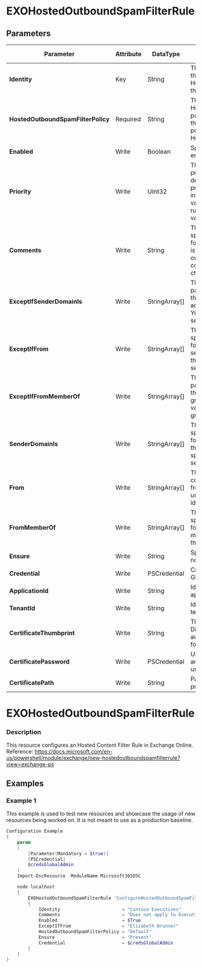 ﻿# EXOHostedOutboundSpamFilterRule

## Parameters

| Parameter | Attribute | DataType | Description | Allowed Values |
| --- | --- | --- | --- | --- |
| **Identity** | Key | String | The Identity parameter specifies the name of the HostedOutboundSpamFilter rule that you want to modify. ||
| **HostedOutboundSpamFilterPolicy** | Required | String | The HostedOutboundSpamFilterPolicy parameter specifies the name of the HostedOutboundSpamFilter policy that's associated with the HostedOutboundSpamFilter rule. ||
| **Enabled** | Write | Boolean | Specify if this rule should be enabled. Default is $true. ||
| **Priority** | Write | UInt32 | The Priority parameter specifies a priority value for the rule that determines the order of rule processing. A lower integer value indicates a higher priority, the value 0 is the highest priority, and rules can't have the same priority value. ||
| **Comments** | Write | String | The Comments parameter specifies informative comments for the rule, such as what the rule is used for or how it has changed over time. The length of the comment can't exceed 1024 characters. ||
| **ExceptIfSenderDomainIs** | Write | StringArray[] | The ExceptIfSenderDomainIs parameter specifies an exception that looks for senders with email address in the specified domains. You can specify multiple domains separated by commas. ||
| **ExceptIfFrom** | Write | StringArray[] | The ExceptIfFrom parameter specifies an exception that looks for messages from specific senders. You can use any value that uniquely identifies the sender. ||
| **ExceptIfFromMemberOf** | Write | StringArray[] | The ExceptIfFromMemberOf parameter specifies an exception that looks for messages sent by group members. You can use any value that uniquely identifies the group. ||
| **SenderDomainIs** | Write | StringArray[] | The SenderDomainIs parameter specifies a condition that looks for senders with email address in the specified domains. You can specify multiple domains separated by commas. ||
| **From** | Write | StringArray[] | The From parameter specifies a condition that looks for messages from specific senders. You can use any value that uniquely identifies the sender. ||
| **FromMemberOf** | Write | StringArray[] | The FromMemberOf parameter specifies a condition that looks for messages sent by group members. You can use any value that uniquely identifies the group. ||
| **Ensure** | Write | String | Specify if this rule should exist or not. |Present, Absent|
| **Credential** | Write | PSCredential | Credentials of the Exchange Global Admin ||
| **ApplicationId** | Write | String | Id of the Azure Active Directory application to authenticate with. ||
| **TenantId** | Write | String | Id of the Azure Active Directory tenant used for authentication. ||
| **CertificateThumbprint** | Write | String | Thumbprint of the Azure Active Directory application's authentication certificate to use for authentication. ||
| **CertificatePassword** | Write | PSCredential | Username can be made up to anything but password will be used for CertificatePassword ||
| **CertificatePath** | Write | String | Path to certificate used in service principal usually a PFX file. ||

# EXOHostedOutboundSpamFilterRule

### Description

This resource configures an Hosted Content Filter Rule in Exchange Online.
Reference: https://docs.microsoft.com/en-us/powershell/module/exchange/new-hostedoutboundspamfilterrule?view=exchange-ps

## Examples

### Example 1

This example is used to test new resources and showcase the usage of new resources being worked on.
It is not meant to use as a production baseline.

```powershell
Configuration Example
{
    param
    (
        [Parameter(Mandatory = $true)]
        [PSCredential]
        $credsGlobalAdmin
    )
    Import-DscResource -ModuleName Microsoft365DSC

    node localhost
    {
        EXOHostedOutboundSpamFilterRule 'ConfigureHostedOutboundSpamFilterRule'
        {
            Identity                       = "Contoso Executives"
            Comments                       = "Does not apply to Executives"
            Enabled                        = $True
            ExceptIfFrom                   = "Elizabeth Brunner"
            HostedOutboundSpamFilterPolicy = "Default"
            Ensure                         = "Present"
            Credential                     = $credsGlobalAdmin
        }
    }
}
```

